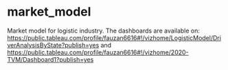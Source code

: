 # market_model
Market model for logistic industry. The dashboards are available on: https://public.tableau.com/profile/fauzan6616#!/vizhome/LogisticModel/DriverAnalysisByState?publish=yes and https://public.tableau.com/profile/fauzan6616#!/vizhome/2020-TVM/Dashboard1?publish=yes

